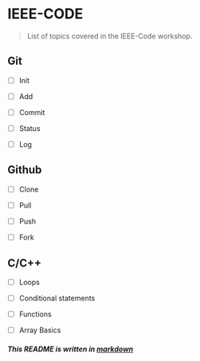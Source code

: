 # IEEE-CODE
> List of topics covered in the IEEE-Code workshop.

## Git
- [ ] Init
- [ ] Add
- [ ] Commit
- [ ] Status
- [ ] Log
 

## Github
- [ ] Clone
- [ ] Pull
- [ ] Push
- [ ] Fork 


## C/C++
- [ ] Loops
- [ ] Conditional statements
- [ ] Functions
- [ ] Array Basics


##### This README is written in [markdown](https://guides.github.com/features/mastering-markdown/#GitHub-flavored-markdown)